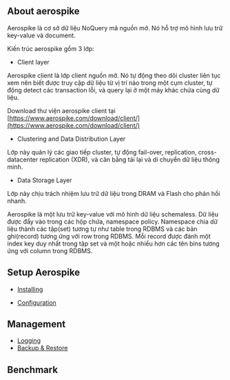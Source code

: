 ## About aerospike

Aerospike là cơ sở dữ liệu NoQuery mã nguồn mở. Nó hỗ trợ mô hình lưu trữ key-value và document.

Kiến trúc aerospike gồm 3 lớp:

- Client layer

Aerospike client là lớp client nguồn mở. Nó tự động theo dõi cluster liên tục xem nên biết được truy cập dữ liệu từ vị trí nào trong một cụm cluster, tự động detect các transaction lỗi, và query lại ở một máy khác chứa cùng dữ liệu.

Download thư viện aerospike client tại [https://www.aerospike.com/download/client/](https://www.aerospike.com/download/client/)

- Clustering and Data Distribution Layer

Lớp này quản lý các giao tiếp cluster, tự động fail-over, replication, cross-datacenter replication (XDR), và cân bằng tải lại và di chuyển dữ liệu thông minh.

- Data Storage Layer

Lớp này chịu trách nhiệm lưu trữ dữ liệu trong DRAM và Flash cho phản hồi nhanh.

Aerospike là một lưu trữ key-value với mô hình dữ liệu schemaless. Dữ liệu được đẩy vào trong các hộp chứa, namespace policy. Namespace chia dữ liệu thành các tập(set) tương tự như table trong RDBMS và các bản ghi(record) tương ứng với row trong RDBMS. Mỗi record được đánh một index key duy nhất trong tập set và một hoặc nhiều hơn các tên bins tương ứng với column trong RDBMS.

## Setup Aerospike

- [Installing](https://github.com/keepwalking86/aerospike/blob/master/docs/setup.md#installing)

- [Configuration](https://github.com/keepwalking86/aerospike/blob/master/docs/setup.md#configuration)

## Management

- [Logging](https://github.com/keepwalking86/aerospike/blob/master/docs/management.md#logging)
- [Backup & Restore](https://github.com/keepwalking86/aerospike/blob/master/docs/management.md#backup-restore)

## Benchmark
